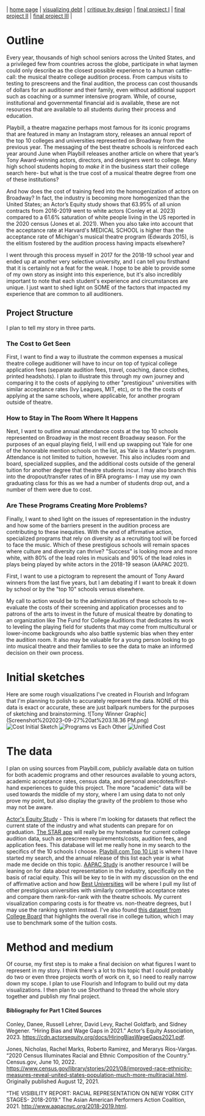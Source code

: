 | [home page](https://aoffman5.github.io/tswd-portfolio-fall23/) | [visualizing debt](visualizing-government-debt) | [critique by design](critique-by-design) | [final project I](final-project-part-one) | [final project II](final-project-part-two) | [final project III](final-project-part-three) |
# Outline

Every year, thousands of high school seniors across the United States, and a privileged few from countries across the globe, participate in what laymen could only describe as the closest possible experience to a human cattle-call: the musical theatre college audition process. From campus visits to testing to prescreens and the final audition, the process can cost thousands of dollars for an auditioner and their family, even without additional support such as coaching or a summer intensive program. While, of course, institutional and governmental financial aid is available, these are not resources that are available to all students during their process and education.

Playbill, a theatre magazine perhaps most famous for its iconic programs that are featured in many an Instagram story, releases an annual report of the top 10 colleges and universities represented on Broadway from the previous year. The messaging of the best theatre schools is reinforced each year around June when Playbill releases another article on where that year’s Tony Award-winning actors, directors, and designers went to college. Many high school students hoping to *make it* in the business start their college search here- but what is the true cost of a musical theatre degree from one of these institutions?

And how does the cost of training feed into the homogenization of actors on Broadway? In fact, the industry is becoming more homogenized than the United States; an Actor’s Equity study shows that 63.95% of all union contracts from 2016-2019 went to white actors (Conley et al. 2023) compared to a 61.6% saturation of white people living in the US reported in the 2020 census (Jones et al. 2021). When you also take into account that the acceptance rate at Harvard's MEDICAL SCHOOL is higher than the acceptance rate of Michigan's musical theatre program (Edwards 2015), is the elitism fostered by the audition process having impacts elsewhere?

I went through this process myself in 2017 for the 2018-19 school year and ended up at another very selective university, and I can tell you firsthand that it is certainly not a feat for the weak. I hope to be able to provide some of my own story as insight into this experience, but it's also incredibly important to note that each student's experience and circumstances are unique. I just want to shed light on SOME of the factors that impacted my experience that are common to all auditioners.

## Project Structure

I plan to tell my story in three parts. 

### The Cost to Get Seen
First, I want to find a way to illustrate the common expenses a musical theatre college auditioner will have to incur on top of typical college application fees (separate audition fees, travel, coaching, dance clothes, printed headshots). I plan to illustrate this through my own journey and comparing it to the costs of applying to other "prestigious" universities with similar acceptance rates (Ivy Leagues, MIT, etc), or to the the costs of applying at the same schools, where applicable, for another program outside of theatre. 

### How to Stay in The Room Where It Happens
Next, I want to outline annual attendance costs at the top 10 schools represented on Broadway in the most recent Broadway season. For the purposes of an equal playing field, I will end up swapping out Yale for one of the honorable mention schools on the list, as Yale is a Master's program.  Attendance is not limited to tuition, however. This also includes room and board, specialized supplies,  and the additional costs outside of the general tuition for another degree that theatre students incur. I may also branch this into the dropout/transfer rates of in BFA programs- I may use my own graduating class for this as we had a number of students drop out, and a number of them were due to cost. 

### Are These Programs Creating More Problems?
Finally, I want to shed light on the issues of representation in the industry and how some of the barriers present in the audition process are contributing to these inequities. With the end of affirmative action, specialized programs that rely on diversity as a recruiting tool will be forced to face the music. Which of these prestigious schools will remain spaces where culture and diversity can thrive? "Success" is looking more and more white, with 80% of the lead roles in musicals and 90% of the lead roles in plays being played by white actors in the 2018-19 season (AAPAC 2021).

First, I want to use a pictogram to represent the amount of Tony Award winners from the last five years, but I am debating if I want to break it down by school or by the "top 10" schools versus elsewhere. 

My call to action would be to the administrations of these schools to re-evaluate the costs of their screening and application processes and to patrons of the arts to invest in the future of musical theatre by donating to an organization like The Fund for College Auditions that dedicates its work to leveling the playing field for students that may come from multicultural or lower-income backgrounds who also battle systemic bias when they enter the audition room. It also may be valuable for a young person looking to go into musical theatre and their families to see the data to make an informed decision on their own process. 

# Initial sketches
Here are some rough visualizations I've created in Flourish and Infogram that I'm planning to polish to accurately represent the data. NONE of this data is exact or accurate, these are just ballpark numbers for the purposes of sketching and brainstorming. 
![Tony Winner Graphic](Screenshot%202023-09-27%20at%203.18.36 PM.png)
![Cost Initial Sketch](Cost%20initial%20sketch.png)
![Programs vs Each Other](programs%20vs%20each%20other.png)
![Unified Cost](unified%20breakdown.png)

# The data
I plan on using sources from Playbill.com, publicly available data on tuition for both academic programs and other resources available to young actors, academic acceptance rates, census data, and personal anecdotes/first-hand experiences to guide this project. The more "academic" data will be used towards the middle of my story, where I am using data to not only prove my point, but also display the gravity of the problem to those who may not be aware.

[Actor's Equity Study](https://cdn.actorsequity.org/docs/HiringBiasWageGaps2021.pdf) - This is where I'm looking for datasets that reflect the current state of the industry and what students can prepare for on graduation. 
 [The STAR app](https://www.thestarapp.com/) will really be my homebase for current college audition data, such as prescreen requirements/costs, audition fees, and application fees. This database will let me really hone in my search to the specifics of the 10 schools I choose. 
[Playbill.com Top 10 List](https://playbill.com/article/big-10-2023-the-10-most-represented-colleges-on-broadway-in-the-2022-2023-season) is where I have started my search, and the annual release of this list each year is what made me decide on this topic. 
[AAPAC Study](http://www.aapacnyc.org/2018-2019.html) is another resource I will be leaning on for data about representation in the industry, specifically on the basis of racial equity. This will be key to tie in with my discussion on the end of affirmative action and how 
[Best Universities](https://www.usnews.com/best-colleges/rankings/national-universities) will be where I pull my list of other prestigious universities with similarly competitive acceptance rates and compare them rank-for-rank with the theatre schools. My current visualization comparing costs is for theatre vs. non-theatre degrees, but I may use the ranking system instead. 
I've also found [this dataset from College Board](https://research.collegeboard.org/trends/college-pricing) that highlights the overall rise in college tuition, which I may use to benchmark some of the tuition costs. 


# Method and medium

Of course, my first step is to make a final decision on what figures I want to represent in my story. I think there's a lot to this topic that I could probably do two or even three projects worth of work on it, so I need to really narrow down my scope. I plan to use Flourish and Infogram to build out my data visualizations. I then plan to use Shorthand to thread the whole story together and publish my final project.

#### Bibliography for Part 1 Cited Sources

Conley, Danee, Russell Lehrer, David Levy, Rachel Goldfarb, and Sidney Wegener. “Hiring Bias and Wage Gaps in 2021.” Actor’s Equity Association, 2023. https://cdn.actorsequity.org/docs/HiringBiasWageGaps2021.pdf. 

Jones, Nicholas, Rachel Marks, Roberto Ramirez, and Merarys Rios-Vargas. “2020 Census Illuminates Racial and Ethnic Composition of the Country.” Census.gov, June 10, 2022. https://www.census.gov/library/stories/2021/08/improved-race-ethnicity-measures-reveal-united-states-population-much-more-multiracial.html. Originally published August 12, 2021.

“THE VISIBILITY REPORT: RACIAL REPRESENTATION ON NEW YORK CITY STAGES- 2018-2019.” The Asian American Performers Action Coalition, 2021. http://www.aapacnyc.org/2018-2019.html. 
